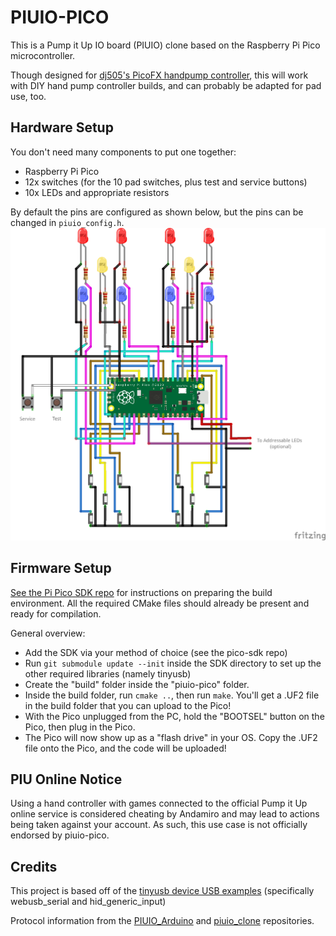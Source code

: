 # PIUIO-PICO

This is a Pump it Up IO board (PIUIO) clone based on the Raspberry Pi Pico microcontroller.

Though designed for [dj505's PicoFX handpump controller](https://github.com/dj505/PicoFX), this will work with DIY hand pump controller builds, and can probably be adapted for pad use, too.

## Hardware Setup
You don't need many components to put one together:
 - Raspberry Pi Pico
 - 12x switches (for the 10 pad switches, plus test and service buttons)
 - 10x LEDs and appropriate resistors

By default the pins are configured as shown below, but the pins can be changed in `piuio_config.h`.
![Schematic](Schematic.png)

## Firmware Setup
[See the Pi Pico SDK repo](https://github.com/raspberrypi/pico-sdk) for instructions on preparing the build environment. All the required CMake files should already be present and ready for compilation.

General overview:
 - Add the SDK via your method of choice (see the pico-sdk repo)
 - Run `git submodule update --init` inside the SDK directory to set up the other required libraries (namely tinyusb)
 - Create the "build" folder inside the "piuio-pico" folder.
 - Inside the build folder, run `cmake ..`, then run `make`. You'll get a .UF2 file in the build folder that you can upload to the Pico!
 - With the Pico unplugged from the PC, hold the "BOOTSEL" button on the Pico, then plug in the Pico.
 - The Pico will now show up as a "flash drive" in your OS. Copy the .UF2 file onto the Pico, and the code will be uploaded!


## PIU Online Notice
Using a hand controller with games connected to the official Pump it Up online service is considered cheating by Andamiro and may lead to actions being taken against your account.
As such, this use case is not officially endorsed by piuio-pico.


## Credits
This project is based off of the [tinyusb device USB examples](https://github.com/hathach/tinyusb/tree/master/examples/device) (specifically webusb_serial and hid_generic_input)

Protocol information from the [PIUIO_Arduino](https://github.com/ckdur/PIUIO_Arduino/) and [piuio_clone](https://github.com/racerxdl/piuio_clone/) repositories.

